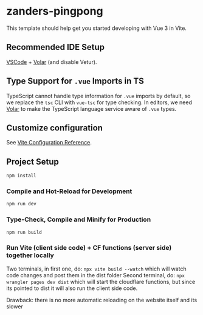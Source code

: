 # zanders-pingpong

This template should help get you started developing with Vue 3 in Vite.

## Recommended IDE Setup

[VSCode](https://code.visualstudio.com/) + [Volar](https://marketplace.visualstudio.com/items?itemName=Vue.volar) (and disable Vetur).

## Type Support for `.vue` Imports in TS

TypeScript cannot handle type information for `.vue` imports by default, so we replace the `tsc` CLI with `vue-tsc` for type checking. In editors, we need [Volar](https://marketplace.visualstudio.com/items?itemName=Vue.volar) to make the TypeScript language service aware of `.vue` types.

## Customize configuration

See [Vite Configuration Reference](https://vitejs.dev/config/).

## Project Setup

```sh
npm install
```

### Compile and Hot-Reload for Development

```sh
npm run dev
```

### Type-Check, Compile and Minify for Production

```sh
npm run build
```

### Run Vite (client side code) + CF functions (server side) together locally

Two terminals, in first one, do: `npx vite build --watch` which will watch code changes and post them in the dist folder
Second terminal, do: `npx wrangler pages dev dist` which will start the cloudflare functions, but since its pointed to dist it will also run the client side code.

Drawback: there is no more automatic reloading on the website itself and its slower

